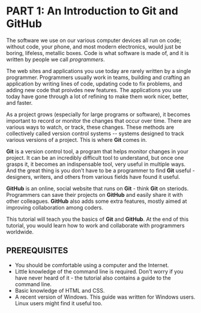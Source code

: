 # PART 1: An Introduction to __Git__ and __GitHub__

The software we use on our various computer devices all run on code; without code, your phone, and most modern electronics, would just be boring, lifeless, metallic boxes. Code is what software is made of, and it is written by people we call _programmers_. 

The web sites and applications you use today are rarely written by a single programmer. Programmers usually work in teams, building and crafting an application by writing lines of code, updating code to fix problems, and adding new code that proivdes new features. The applications you use today have gone through a lot of refining to make them work nicer, better, and faster.

As a project grows (especially for large programs or software), it becomes important to record or monitor the changes that occur over time. There are various ways to watch, or track, these changes. These methods are collectively called version control systems -- systems designed to track various versions of a project. This is where __Git__ comes in.

__Git__ is a version control tool, a program that helps monitor changes in your project. It can be an incredibly difficult tool to understand, but once one grasps it, it becomes an indispensable tool, very useful in multiple ways. And the great thing is you don't have to be a programmer to find __Git__ useful - designers, writers, and others from various fields have found it useful.

__GitHub__ is an online, social website that runs on __Git__ - think __Git__ on steriods. Programmers can save their projects on __GitHub__ and easily share it with other colleagues. __GitHub__ also adds some extra features, mostly aimed at improving collaboration among coders.

This tutorial will teach you the basics of __Git__ and __GitHub__. At the end of this tutorial, you would learn how to work and collaborate with programmers worldwide.

## PREREQUISITES
 - You should be comfortable using a computer and the Internet.
 - Little knowledge of the command line is required. Don't worry if you have never heard of it - the tutorial also contains a guide to the command line.
 - Basic knowledge of HTML and CSS.
 - A recent version of Windows. This guide was written for Windows users. Linux users might find it useful too.
